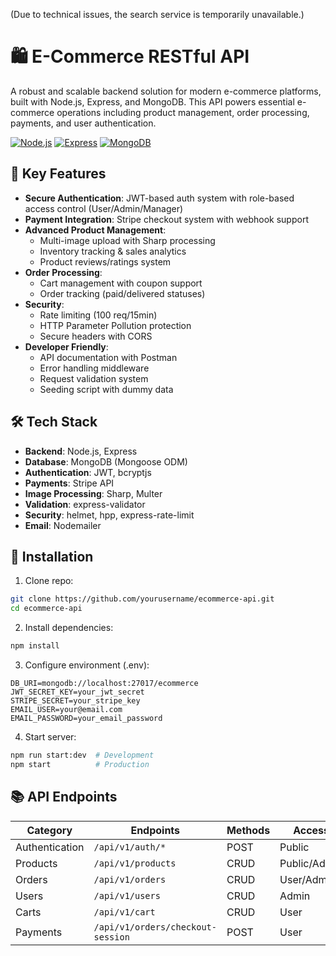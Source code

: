 (Due to technical issues, the search service is temporarily unavailable.)

# 🛍️ E-Commerce RESTful API

A robust and scalable backend solution for modern e-commerce platforms, built with Node.js, Express, and MongoDB. This API powers essential e-commerce operations including product management, order processing, payments, and user authentication.

[![Node.js](https://img.shields.io/badge/Node.js-18.x-green)](https://nodejs.org/)
[![Express](https://img.shields.io/badge/Express-4.x-blue)](https://expressjs.com/)
[![MongoDB](https://img.shields.io/badge/MongoDB-6.x-green)](https://www.mongodb.com/)

## 🌟 Key Features
- **Secure Authentication**: JWT-based auth system with role-based access control (User/Admin/Manager)
- **Payment Integration**: Stripe checkout system with webhook support
- **Advanced Product Management**: 
  - Multi-image upload with Sharp processing
  - Inventory tracking & sales analytics
  - Product reviews/ratings system
- **Order Processing**: 
  - Cart management with coupon support
  - Order tracking (paid/delivered statuses)
- **Security**:
  - Rate limiting (100 req/15min)
  - HTTP Parameter Pollution protection
  - Secure headers with CORS
- **Developer Friendly**:
  - API documentation with Postman
  - Error handling middleware
  - Request validation system
  - Seeding script with dummy data

## 🛠 Tech Stack
- **Backend**: Node.js, Express
- **Database**: MongoDB (Mongoose ODM)
- **Authentication**: JWT, bcryptjs
- **Payments**: Stripe API
- **Image Processing**: Sharp, Multer
- **Validation**: express-validator
- **Security**: helmet, hpp, express-rate-limit
- **Email**: Nodemailer

## 🚀 Installation
1. Clone repo:
```bash
git clone https://github.com/yourusername/ecommerce-api.git
cd ecommerce-api
```

2. Install dependencies:
```bash
npm install
```

3. Configure environment (.env):
```env
DB_URI=mongodb://localhost:27017/ecommerce
JWT_SECRET_KEY=your_jwt_secret
STRIPE_SECRET=your_stripe_key
EMAIL_USER=your@email.com
EMAIL_PASSWORD=your_email_password
```

4. Start server:
```bash
npm run start:dev  # Development
npm start          # Production
```

## 📚 API Endpoints
| Category       | Endpoints                     | Methods | Access      |
|----------------|-------------------------------|---------|-------------|
| Authentication | `/api/v1/auth/*`              | POST    | Public      |
| Products       | `/api/v1/products`            | CRUD    | Public/Admin|
| Orders         | `/api/v1/orders`              | CRUD    | User/Admin  |
| Users          | `/api/v1/users`               | CRUD    | Admin       |
| Carts          | `/api/v1/cart`                | CRUD    | User        |
| Payments       | `/api/v1/orders/checkout-session` | POST | User    |
